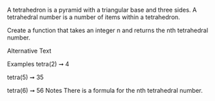 A tetrahedron is a pyramid with a triangular base and three sides. A tetrahedral number is a number of items within a tetrahedron.

Create a function that takes an integer n and returns the nth tetrahedral number.

Alternative Text

Examples
tetra(2) ➞ 4

tetra(5) ➞ 35

tetra(6) ➞ 56
Notes
There is a formula for the nth tetrahedral number.